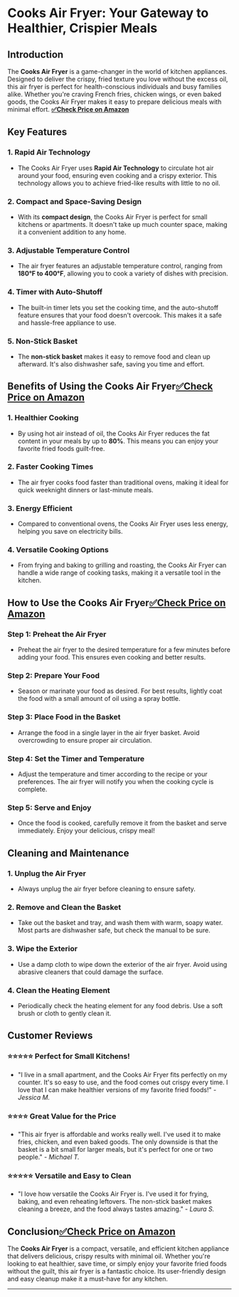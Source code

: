 # Cooks Air Fryer: Your Gateway to Healthier, Crispier Meals

## Introduction

The **Cooks Air Fryer** is a game-changer in the world of kitchen appliances. Designed to deliver the crispy, fried texture you love without the excess oil, this air fryer is perfect for health-conscious individuals and busy families alike. Whether you're craving French fries, chicken wings, or even baked goods, the Cooks Air Fryer makes it easy to prepare delicious meals with minimal effort.
[**✅Check Price on Amazon**](https://amzn.to/426No09)


## Key Features

### 1. **Rapid Air Technology**
   - The Cooks Air Fryer uses **Rapid Air Technology** to circulate hot air around your food, ensuring even cooking and a crispy exterior. This technology allows you to achieve fried-like results with little to no oil.

### 2. **Compact and Space-Saving Design**
   - With its **compact design**, the Cooks Air Fryer is perfect for small kitchens or apartments. It doesn't take up much counter space, making it a convenient addition to any home.

### 3. **Adjustable Temperature Control**
   - The air fryer features an adjustable temperature control, ranging from **180°F to 400°F**, allowing you to cook a variety of dishes with precision.

### 4. **Timer with Auto-Shutoff**
   - The built-in timer lets you set the cooking time, and the auto-shutoff feature ensures that your food doesn't overcook. This makes it a safe and hassle-free appliance to use.

### 5. **Non-Stick Basket**
   - The **non-stick basket** makes it easy to remove food and clean up afterward. It's also dishwasher safe, saving you time and effort.

## Benefits of Using the Cooks Air Fryer[**✅Check Price on Amazon**](https://amzn.to/426No09)



### 1. **Healthier Cooking**
   - By using hot air instead of oil, the Cooks Air Fryer reduces the fat content in your meals by up to **80%**. This means you can enjoy your favorite fried foods guilt-free.

### 2. **Faster Cooking Times**
   - The air fryer cooks food faster than traditional ovens, making it ideal for quick weeknight dinners or last-minute meals.

### 3. **Energy Efficient**
   - Compared to conventional ovens, the Cooks Air Fryer uses less energy, helping you save on electricity bills.

### 4. **Versatile Cooking Options**
   - From frying and baking to grilling and roasting, the Cooks Air Fryer can handle a wide range of cooking tasks, making it a versatile tool in the kitchen.

## How to Use the Cooks Air Fryer[**✅Check Price on Amazon**](https://amzn.to/426No09)



### Step 1: **Preheat the Air Fryer**
   - Preheat the air fryer to the desired temperature for a few minutes before adding your food. This ensures even cooking and better results.

### Step 2: **Prepare Your Food**
   - Season or marinate your food as desired. For best results, lightly coat the food with a small amount of oil using a spray bottle.

### Step 3: **Place Food in the Basket**
   - Arrange the food in a single layer in the air fryer basket. Avoid overcrowding to ensure proper air circulation.

### Step 4: **Set the Timer and Temperature**
   - Adjust the temperature and timer according to the recipe or your preferences. The air fryer will notify you when the cooking cycle is complete.

### Step 5: **Serve and Enjoy**
   - Once the food is cooked, carefully remove it from the basket and serve immediately. Enjoy your delicious, crispy meal!

## Cleaning and Maintenance

### 1. **Unplug the Air Fryer**
   - Always unplug the air fryer before cleaning to ensure safety.

### 2. **Remove and Clean the Basket**
   - Take out the basket and tray, and wash them with warm, soapy water. Most parts are dishwasher safe, but check the manual to be sure.

### 3. **Wipe the Exterior**
   - Use a damp cloth to wipe down the exterior of the air fryer. Avoid using abrasive cleaners that could damage the surface.

### 4. **Clean the Heating Element**
   - Periodically check the heating element for any food debris. Use a soft brush or cloth to gently clean it.

## Customer Reviews

### ⭐⭐⭐⭐⭐ **Perfect for Small Kitchens!**
   - "I live in a small apartment, and the Cooks Air Fryer fits perfectly on my counter. It's so easy to use, and the food comes out crispy every time. I love that I can make healthier versions of my favorite fried foods!" - *Jessica M.*

### ⭐⭐⭐⭐ **Great Value for the Price**
   - "This air fryer is affordable and works really well. I've used it to make fries, chicken, and even baked goods. The only downside is that the basket is a bit small for larger meals, but it's perfect for one or two people." - *Michael T.*

### ⭐⭐⭐⭐⭐ **Versatile and Easy to Clean**
   - "I love how versatile the Cooks Air Fryer is. I've used it for frying, baking, and even reheating leftovers. The non-stick basket makes cleaning a breeze, and the food always tastes amazing." - *Laura S.*

## Conclusion[**✅Check Price on Amazon**](https://amzn.to/426No09)



The **Cooks Air Fryer** is a compact, versatile, and efficient kitchen appliance that delivers delicious, crispy results with minimal oil. Whether you're looking to eat healthier, save time, or simply enjoy your favorite fried foods without the guilt, this air fryer is a fantastic choice. Its user-friendly design and easy cleanup make it a must-have for any kitchen.

---
